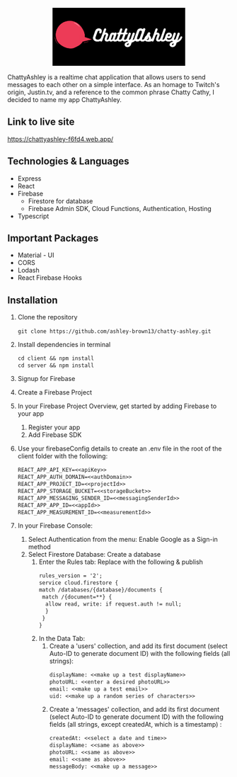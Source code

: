 <p align="center">
  <img width="300px" src="https://github.com/ashley-brown13/chatty-ashley/blob/main/client/src/images/ChattyAshley.png" alt="title and logo">
</p>

ChattyAshley is a realtime chat application that allows users to send messages to each other on a simple interface. As an homage to Twitch's origin, Justin.tv, and a reference to the common phrase Chatty Cathy, I decided to name my app ChattyAshley.

## Link to live site
https://chattyashley-f6fd4.web.app/

## Technologies & Languages
* Express
* React
* Firebase
  * Firestore for database
  * Firebase Admin SDK, Cloud Functions, Authentication, Hosting
* Typescript

## Important Packages
* Material - UI
* CORS
* Lodash
* React Firebase Hooks

## Installation

1. Clone the repository

    `git clone https://github.com/ashley-brown13/chatty-ashley.git`
    
2. Install dependencies in terminal
    ```
    cd client && npm install
    cd server && npm install
    ```
3. Signup for Firebase
4. Create a Firebase Project
5. In your Firebase Project Overview, get started by adding Firebase to your app
    1. Register your app
    2. Add Firebase SDK
6. Use your firebaseConfig details to create an .env file in the root of the client folder with the following:
    ```
    REACT_APP_API_KEY=<<apiKey>>
    REACT_APP_AUTH_DOMAIN=<<authDomain>>
    REACT_APP_PROJECT_ID=<<projectId>>
    REACT_APP_STORAGE_BUCKET=<<storageBucket>>
    REACT_APP_MESSAGING_SENDER_ID=<<messagingSenderId>>
    REACT_APP_APP_ID=<<appId>>
    REACT_APP_MEASUREMENT_ID=<<measurementId>>
    ```
 7. In your Firebase Console:
    1. Select Authentication from the menu: Enable Google as a Sign-in method
    2. Select Firestore Database: Create a database
        1. Enter the Rules tab: Replace with the following & publish
            ```
            rules_version = '2';
            service cloud.firestore {
            match /databases/{database}/documents {
             match /{document=**} {
              allow read, write: if request.auth != null;
              }
             }
            }
            ```
        2. In the Data Tab:
            1. Create a 'users' collection, and add its first document (select Auto-ID to generate document ID) with the following fields (all strings): 
                ```
                displayName: <<make up a test displayName>>
                photoURL: <<enter a desired photoURL>>
                email: <<make up a test email>>
                uid: <<make up a random series of characters>>
                ```
             2. Create a 'messages' collection, and add its first document (select Auto-ID to generate document ID) with the following fields (all strings, except createdAt, which is a timestamp) :
                ```
                createdAt: <<select a date and time>>
                displayName: <<same as above>>
                photoURL: <<same as above>>
                email: <<same as above>>
                messageBody: <<make up a message>>
                ```
        
        
    
 
    
